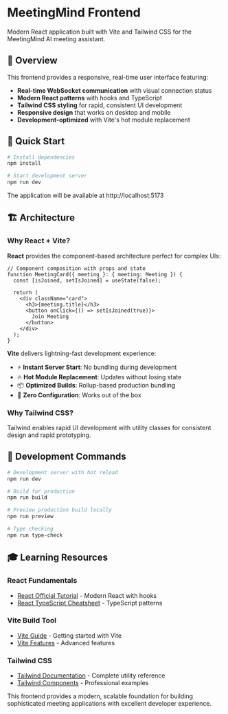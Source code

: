 # MeetingMind Frontend

Modern React application built with Vite and Tailwind CSS for the MeetingMind AI meeting assistant.

## 🎯 Overview

This frontend provides a responsive, real-time user interface featuring:
- **Real-time WebSocket communication** with visual connection status
- **Modern React patterns** with hooks and TypeScript
- **Tailwind CSS styling** for rapid, consistent UI development
- **Responsive design** that works on desktop and mobile
- **Development-optimized** with Vite's hot module replacement

## 🚀 Quick Start

```bash
# Install dependencies
npm install

# Start development server
npm run dev
```

The application will be available at http://localhost:5173

## 🏗️ Architecture

### Why React + Vite?

**React** provides the component-based architecture perfect for complex UIs:
```tsx
// Component composition with props and state
function MeetingCard({ meeting }: { meeting: Meeting }) {
  const [isJoined, setIsJoined] = useState(false);
  
  return (
    <div className="card">
      <h3>{meeting.title}</h3>
      <button onClick={() => setIsJoined(true)}>
        Join Meeting
      </button>
    </div>
  );
}
```

**Vite** delivers lightning-fast development experience:
- ⚡ **Instant Server Start**: No bundling during development
- 🔥 **Hot Module Replacement**: Updates without losing state
- 📦 **Optimized Builds**: Rollup-based production bundling
- 🔧 **Zero Configuration**: Works out of the box

### Why Tailwind CSS?

Tailwind enables rapid UI development with utility classes for consistent design and rapid prototyping.

## 🔧 Development Commands

```bash
# Development server with hot reload
npm run dev

# Build for production
npm run build

# Preview production build locally
npm run preview

# Type checking
npm run type-check
```

## 🎓 Learning Resources

### React Fundamentals
- [React Official Tutorial](https://react.dev/learn) - Modern React with hooks
- [React TypeScript Cheatsheet](https://react-typescript-cheatsheet.netlify.app/) - TypeScript patterns

### Vite Build Tool
- [Vite Guide](https://vitejs.dev/guide/) - Getting started with Vite
- [Vite Features](https://vitejs.dev/guide/features.html) - Advanced features

### Tailwind CSS
- [Tailwind Documentation](https://tailwindcss.com/docs) - Complete utility reference
- [Tailwind Components](https://tailwindui.com/components) - Professional examples

This frontend provides a modern, scalable foundation for building sophisticated meeting applications with excellent developer experience.